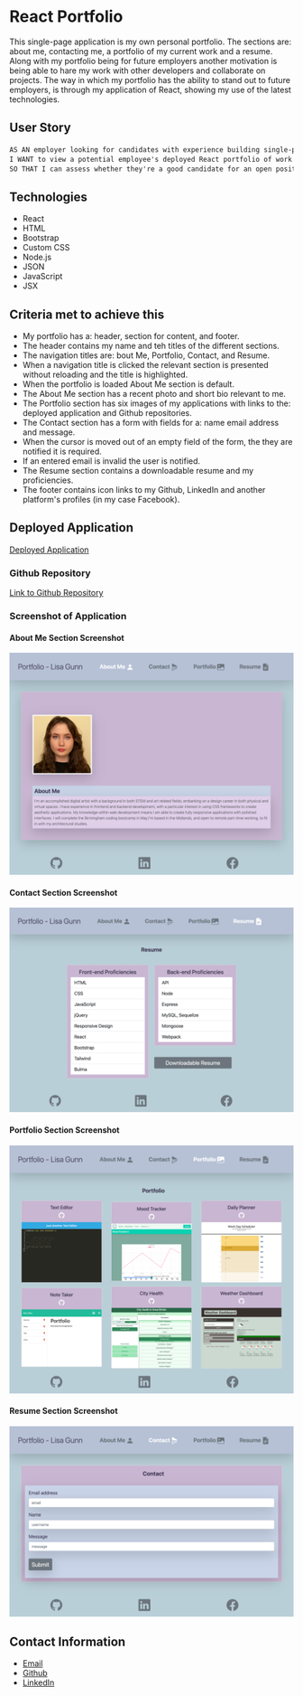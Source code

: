 # React Portfolio

This single-page application is my own personal portfolio. The sections are: about me, contacting me, a portfolio of my current work and a resume. Along with my portfolio being for future employers another motivation is being able to hare my work with other developers and collaborate on projects. The way in which my portfolio has the ability to stand out to future employers, is through my application of React, showing my use of the latest technologies.

## User Story

```md
AS AN employer looking for candidates with experience building single-page applications
I WANT to view a potential employee's deployed React portfolio of work samples
SO THAT I can assess whether they're a good candidate for an open position
```

## Technologies

- React
- HTML
- Bootstrap
- Custom CSS
- Node.js
- JSON
- JavaScript
- JSX


## Criteria met to achieve this

- My portfolio has a: header, section for content, and footer.
- The header contains my name and teh titles of the different sections.
- The navigation titles are: bout Me, Portfolio, Contact, and Resume.
- When a navigation title is clicked the relevant section is presented without reloading and the title is highlighted.
- When the portfolio is loaded About Me section is default.
- The About Me section has a recent photo and short bio relevant to me. 
- The Portfolio section has six images of my applications with links to the: deployed application and Github repositories.
- The Contact section has a form with fields for a: name email address and message.
- When the cursor is moved out of an empty field of the form, the they are notified it is required.
- If an entered email is invalid the user is notified.
- The Resume section contains a downloadable resume and my proficiencies. 
- The footer contains icon links to my Github, LinkedIn and another platform's profiles (in my case Facebook).

## Deployed Application
[Deployed Application](https://lisacr01.github.io/React-Portfolio/)

### Github Repository
[Link to Github Repository](https://github.com/LisaCR01/React-Portfolio.git)

### Screenshot of Application

#### About Me Section Screenshot
![About Me Section](./Assets/Images/About-Me.png?raw=true)

#### Contact Section Screenshot
![Contact Section](./Assets/Images/Contact.png?raw=true)

#### Portfolio Section Screenshot
![Portfolio Section](./Assets/Images/Portfolio.png?raw=true)

#### Resume Section Screenshot
![Resume Section](./Assets/Images/Resume.png?raw=true)


## Contact Information
- [Email](mailto:lcrgunn@gmail.com)
- [Github](https://github.com/LisaCR01)
- [LinkedIn](https://www.linkedin.com/in/LisaCR01)

